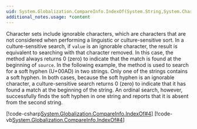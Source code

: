 ```yaml
---
uid: System.Globalization.CompareInfo.IndexOf(System.String,System.Char,System.Globalization.CompareOptions)
additional_notes.usage: *content
---
```


<p>Character sets include ignorable characters, which are characters that are not considered when performing a linguistic or culture-sensitive sort. In a culture-sensitive search, if <code>value</code> is an ignorable character, the result is equivalent to searching with that character removed. In this case, the <xref href="System.Globalization.CompareInfo.IndexOf(System.String,System.Char,System.Globalization.CompareOptions)"></xref> method always returns 0 (zero) to indicate that the match is found at the beginning of <code>source</code>. In the following example, the <xref href="System.Globalization.CompareInfo.IndexOf(System.String,System.Char,System.Globalization.CompareOptions)"></xref> method is used to search for a soft hyphen (U+00AD) in two strings. Only one of the strings contains a soft hyphen. In both cases, because the soft hyphen is an ignorable character, a culture-sensitive search returns 0 (zero) to indicate that it has found a match at the beginning of the string. An ordinal search, however, successfully finds the soft hyphen in one string and reports that it is absent from the second string.  
  
 [!code-csharp[System.Globalization.CompareInfo.IndexOf#4](~/samples/snippets/csharp/VS_Snippets_CLR_System/system.Globalization.CompareInfo.IndexOf/CS/ignorable3.cs#4)]
 [!code-vb[System.Globalization.CompareInfo.IndexOf#4](~/samples/snippets/visualbasic/VS_Snippets_CLR_System/system.Globalization.CompareInfo.IndexOf/VB/ignorable3.vb#4)]</p>


